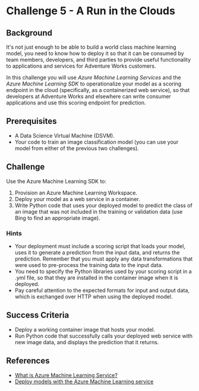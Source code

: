 # Challenge 5 - A Run in the Clouds

## Background

It's not just enough to be able to build a world class machine learning model, you need to know how to deploy it so that it can be consumed by team members, developers, and third parties to provide useful functionality to applications and services for Adventure Works customers.

In this challenge you will use *Azure Machine Learning Services* and the *Azure Machine Learning SDK* to operationalize your model as a scoring endpoint in the cloud (specifically, as a containerized web service), so that developers at Adventure Works and elsewhere can write consumer applications and use this scoring endpoint for prediction.

## Prerequisites

* A Data Science Virtual Machine (DSVM).
* Your code to train an image classification model (you can use your model from either of the previous two challenges).

## Challenge

Use the Azure Machine Learning SDK to:

1. Provision an Azure Machine Learning Workspace.
2. Deploy your model as a web service in a container.
3. Write Python code that uses your deployed model to predict the class of an image that was not included in the training or validation data (use Bing to find an appropriate image).

### Hints

* Your deployment must include a scoring script that loads your model, uses it to generate a prediction from the input data, and returns the prediction. Remember that you must apply any data transformations that were used to pre-process the training data to the input data.
* You need to specify the Python libraries used by your scoring script in a .yml file, so that they are installed in the container image when it is deployed.
* Pay careful attention to the expected formats for input and output data, which is exchanged over HTTP when using the deployed model.

## Success Criteria

* Deploy a working container image that hosts your model.
* Run Python code that successfully calls your deployed web service with new image data, and displays the prediction that it returns.

## References

* <a href="https://docs.microsoft.com/en-us/azure/machine-learning/service/overview-what-is-azure-ml" target = "_blank">What is Azure Machine Learning Service?</a>
* <a href="https://docs.microsoft.com/en-us/azure/machine-learning/service/how-to-deploy-to-aci" target="_blank">Deploy models with the Azure Machine Learning service</a>